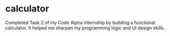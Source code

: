 # calculator
Completed Task 2 of my Code Alpha internship by building a functional calculator. It helped me sharpen my programming logic and UI design skills.
